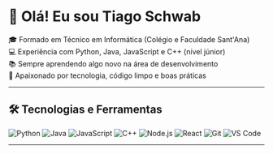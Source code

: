 # 👋 Olá! Eu sou Tiago Schwab

🎓 Formado em Técnico em Informática (Colégio e Faculdade Sant'Ana)  
💻 Experiência com Python, Java, JavaScript e C++ (nível júnior)  
📚 Sempre aprendendo algo novo na área de desenvolvimento  
🚀 Apaixonado por tecnologia, código limpo e boas práticas

---

## 🛠️ Tecnologias e Ferramentas

![Python](https://img.shields.io/badge/-Python-3776AB?style=flat&logo=python&logoColor=white)
![Java](https://img.shields.io/badge/-Java-007396?style=flat&logo=java&logoColor=white)
![JavaScript](https://img.shields.io/badge/-JavaScript-F7DF1E?style=flat&logo=javascript&logoColor=black)
![C++](https://img.shields.io/badge/-C++-00599C?style=flat&logo=c%2B%2B&logoColor=white)
![Node.js](https://img.shields.io/badge/-Node.js-339933?style=flat&logo=node.js&logoColor=white)
![React](https://img.shields.io/badge/-React-61DAFB?style=flat&logo=react&logoColor=black)
![Git](https://img.shields.io/badge/-Git-F05032?style=flat&logo=git&logoColor=white)
![VS Code](https://img.shields.io/badge/-VSCode-007ACC?style=flat&logo=visual-studio-code&logoColor=white)

---
